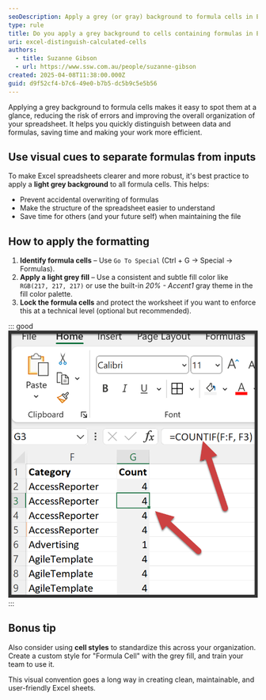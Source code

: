 ```yaml
---
seoDescription: Apply a grey (or gray) background to formula cells in Excel to reduce errors and make your spreadsheet easier to read and maintain.
type: rule
title: Do you apply a grey background to cells containing formulas in Excel?
uri: excel-distinguish-calculated-cells
authors:
  - title: Suzanne Gibson
  - url: https://www.ssw.com.au/people/suzanne-gibson
created: 2025-04-08T11:38:00.000Z
guid: d9f52cf4-b7c6-49e0-b7b5-dc5b9c5e5b56
---
```


Applying a grey background to formula cells makes it easy to spot them at a glance, reducing the risk of errors and improving the overall organization of your spreadsheet. It helps you quickly distinguish between data and formulas, saving time and making your work more efficient.

<!--endintro-->

## Use visual cues to separate formulas from inputs

To make Excel spreadsheets clearer and more robust, it's best practice to apply a **light grey background** to all formula cells. This helps:

* Prevent accidental overwriting of formulas
* Make the structure of the spreadsheet easier to understand
* Save time for others (and your future self) when maintaining the file

## How to apply the formatting

1. **Identify formula cells** – Use `Go To Special` (Ctrl + G → Special → Formulas).
2. **Apply a light grey fill** – Use a consistent and subtle fill color like `RGB(217, 217, 217)` or use the built-in *20% - Accent1* gray theme in the fill color palette.
3. **Lock the formula cells** and protect the worksheet if you want to enforce this at a technical level (optional but recommended).

::: good
![Figure: Good Example – The cell value generated by a formula has a gray background](excelgreygoodexample.png)
:::

## Bonus tip

Also consider using **cell styles** to standardize this across your organization. Create a custom style for "Formula Cell" with the grey fill, and train your team to use it.

This visual convention goes a long way in creating clean, maintainable, and user-friendly Excel sheets.
